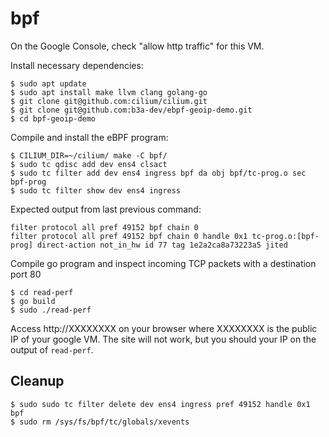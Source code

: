 
# bpf

On the Google Console, check "allow http traffic" for this VM.

Install necessary dependencies:

```
$ sudo apt update
$ sudo apt install make llvm clang golang-go
$ git clone git@github.com:cilium/cilium.git
$ git clone git@github.com:b3a-dev/ebpf-geoip-demo.git
$ cd bpf-geoip-demo
```

Compile and install the eBPF program:
```
$ CILIUM_DIR=~/cilium/ make -C bpf/
$ sudo tc qdisc add dev ens4 clsact
$ sudo tc filter add dev ens4 ingress bpf da obj bpf/tc-prog.o sec bpf-prog
$ sudo tc filter show dev ens4 ingress
```

Expected output from last previous command:
```
filter protocol all pref 49152 bpf chain 0
filter protocol all pref 49152 bpf chain 0 handle 0x1 tc-prog.o:[bpf-prog] direct-action not_in_hw id 77 tag 1e2a2ca8a73223a5 jited
```

Compile go program and inspect incoming TCP packets with a destination port 80
```
$ cd read-perf
$ go build
$ sudo ./read-perf
```

Access http://XXXXXXXX on your browser where XXXXXXXX is the public IP of your
google VM. The site will not work, but you should your IP on the output of
`read-perf`.

## Cleanup

```
$ sudo sudo tc filter delete dev ens4 ingress pref 49152 handle 0x1 bpf 
$ sudo rm /sys/fs/bpf/tc/globals/xevents
```
